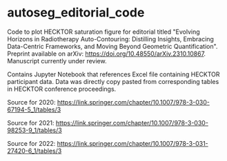 # autoseg_editorial_code

Code to plot HECKTOR saturation figure for editorial titled "Evolving Horizons in Radiotherapy Auto-Contouring: Distilling Insights, Embracing Data-Centric Frameworks, and Moving Beyond Geometric Quantification". Preprint available on arXiv: 
https://doi.org/10.48550/arXiv.2310.10867. Manuscript currently under review. 

Contains Jupyter Notebook that references Excel file containing HECKTOR participant data. Data was directly copy pasted from corresponding tables in HECKTOR conference proceedings. 

Source for 2020: https://link.springer.com/chapter/10.1007/978-3-030-67194-5_1/tables/3

Source for 2021: https://link.springer.com/chapter/10.1007/978-3-030-98253-9_1/tables/3

Source for 2022: https://link.springer.com/chapter/10.1007/978-3-031-27420-6_1/tables/3
